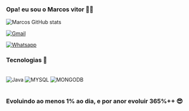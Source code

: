 ### Opa! eu sou o Marcos vitor 🤙🏻


![Marcos GitHub stats](https://github-readme-stats.vercel.app/api?username=Marksman051&Show_icons=true&theme=onedark)


[![Gmail]( 	https://img.shields.io/badge/Gmail-D14836?style=for-the-badge&logo=gmail&logoColor=white)](https://mail.google.com/mail/u/1/?pli=1#inbox?compose=jrjtXGkPVrTrbGKLrhRZdvNTwNKxlRnlCDbpxLgTXFwTQQcpTpWvwPrGQgTMVLjgpGlljDWS)

[![Whatsapp]( 	https://img.shields.io/badge/WhatsApp-25D366?style=for-the-badge&logo=whatsapp&logoColor=white)](https:wa.me/+5586981248848)

### Tecnologias 🤖

<div style="display : inline_block"><br/>
<img align= "center" alt= " Java " src= "https://img.shields.io/badge/Java-ED8B00?style=for-the-badge&logo=openjdk&logoColor=white"/> 
<img align= "center" alt= " MYSQL " src= "https://img.shields.io/badge/MySQL-00000F?style=for-the-badge&logo=mysql&logoColor=white"/> 
<img align= "center" alt= " MONGODB " src= "https://img.shields.io/badge/MongoDB-4EA94B?style=for-the-badge&logo=mongodb&logoColor=white"/> 
</div><br/>

### Evoluindo ao menos 1% ao dia, e por anor evoluir 365%++ 😎

